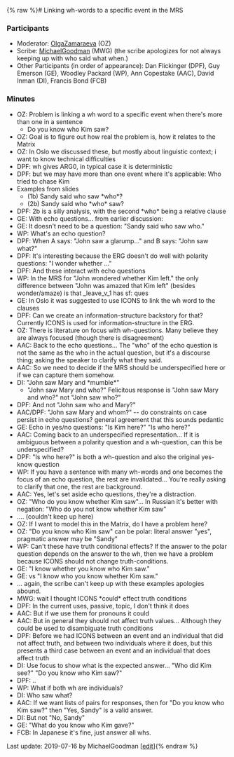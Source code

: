 {% raw %}# Linking wh-words to a specific event in the MRS

### Participants

- Moderator: [OlgaZamaraeva](../OlgaZamaraeva) (OZ)
- Scribe: [MichaelGoodman](../MichaelGoodman) (MWG) (the scribe
apologizes for not always keeping up with who said what when.)
- Other Participants (in order of appearance): Dan Flickinger (DPF),
Guy Emerson (GE), Woodley Packard (WP), Ann Copestake (AAC), David
Inman (DI), Francis Bond (FCB)

### Minutes

- OZ: Problem is linking a wh word to a specific event when there's
more than one in a sentence
  - Do you know who Kim saw?
- OZ: Goal is to figure out how real the problem is, how it relates to
the Matrix
- OZ: In Oslo we discussed these, but mostly about linguistic context;
i want to know technical difficulties
- DPF: wh gives ARG0, in typical case it is deterministic
- DPF: but we may have more than one event where it's applicable: Who
tried to chase Kim
- Examples from slides
  - (1b) Sandy said who saw \*who\*?
  - (2b) Sandy said who \*who\* saw?
- DPF: 2b is a silly analysis, with the second \*who\* being a
relative clause
- GE: With echo questions... from earlier discussion:
- GE: It doesn't need to be a question: "Sandy said who saw who."
- WP: What's an echo question?
- DPF: When A says: "John saw a glarump..." and B says: "John saw
what?"
- DPF: It's interesting because the ERG doesn't do well with polarity
questions: "I wonder whether ..."
- DPF: And these interact with echo questions
- WP: In the MRS for "John wondered whether Kim left." the only
difference between "John was amazed that Kim left" (besides
wonder/amaze) is that \_leave\_v\_1 has sf: ques
- GE: In Oslo it was suggested to use ICONS to link the wh word to the
clauses
- DPF: Can we create an information-structure backstory for that?
Currently ICONS is used for information-structure in the ERG.
- OZ: There is literature on focus with wh-questions. Many believe
they are always focused (though there is disagreement)
- AAC: Back to the echo questions... The "who" of the echo question is
not the same as the who in the actual question, but it's a discourse
thing; asking the speaker to clarify what they said.
- AAC: So we need to decide if the MRS should be underspecified here
or if we can capture them somehow.
- DI: "John saw Mary and \*mumble\*"
  - "John saw Mary and who?" Felicitous response is "John saw Mary
and who?" not "John saw who?"
- DPF: And not "John saw who and Mary?"
- AAC/DPF: "John saw Mary and whom?" -- do constraints on case persist
in echo questions? general agreement that this sounds pedantic
- GE: Echo in yes/no questions: "Is Kim here?" "Is who here?"
- AAC: Coming back to an underspecified representation... If it is
ambiguous between a polarity question and a wh-question, can this be
underspecified?
- DPF: "Is who here?" is both a wh-question and also the original
yes-know question
- WP: If you have a sentence with many wh-words and one becomes the
focus of an echo question, the rest are invalidated... You're really
asking to clarify that one, the rest are background.
- AAC: Yes, let's set aside echo questions, they're a distraction.
- OZ: "Who do you know whether Kim saw"... In Russian it's better with
negation: "Who do you not know whether Kim saw"
- .... (couldn't keep up here)
- OZ: If I want to model this in the Matrix, do I have a problem here?
- OZ: "Do you know who Kim saw" can be polar: literal answer "yes",
pragmatic answer may be "Sandy"
- WP: Can't these have truth conditional effects? If the answer to the
polar question depends on the answer to the wh, then we have a
problem because ICONS should not change truth-conditions.
- GE: "I know whether you know who Kim saw."
- GE: vs "I know who you know whether Kim saw."
- ... again, the scribe can't keep up with these examples apologies
abound.
- MWG: wait I thought ICONS \*could\* effect truth conditions
- DPF: In the current uses, passive, topic, I don't think it does
- AAC: But if we use them for pronouns it could
- AAC: But in general they should not affect truth values... Although
they could be used to disambiguate truth conditions
- DPF: Before we had ICONS between an event and an individual that did
not affect truth, and between two individuals where it does, but
this presents a third case between an event and an individual that
does affect truth
- DI: Use focus to show what is the expected answer... "Who did Kim
see?" "Do you know who Kim saw?"
- DPF: ..
- WP: What if both wh are individuals?
- DI: Who saw what?
- AAC: If we want lists of pairs for responses, then for "Do you know
who Kim saw?" then "Yes, Sandy" is a valid answer.
- DI: But not "No, Sandy"
- GE: "What do you know who Kim gave?"
- FCB: In Japanese it's fine, just answer all whs.

Last update: 2019-07-16 by MichaelGoodman [[edit](https://github.com/delph-in/docs/wiki/CambridgeWhEvents/_edit)]{% endraw %}